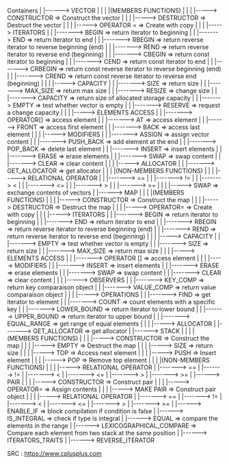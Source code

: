 Containers
    |
    |------> VECTOR
    |           |
    |           |(MEMBERS FUNCTIONS)
    |           |
    |           |-----> CONSTRUCTOR                     =>      Construct the vector
    |           |
    |           |-----> DESTRUCTOR                      =>      Destruct the vector
    |           |
    |           |-----> OPERATOR =                      =>      Create with copy
    |           |
    |           |-----> ITERATORS
    |           |           |-------> BEGIN             =>      return iterator to beginning
    |           |           |-------> END               =>      return iterator to end
    |           |           |-------> RBEGIN            =>      return reverse iterator to reverse beginning (end)
    |           |           |-------> REND              =>      return reverse iterator to reverse end (beginning)
    |           |           |-------> CBEGIN            =>      return const iterator to beginning
    |           |           |-------> CEND              =>      return const iterator to end
    |           |           |-------> CRBEGIN           =>      return const reverse iterator to reverse beginning (end)
    |           |           |-------> CREND             =>      return const reverse iterator to reverse end (beginning)
    |           |
    |           |-----> CAPACITY
    |           |           |-------> SIZE              =>      return size
    |           |           |-------> MAX_SIZE          =>      return max size
    |           |           |-------> RESIZE            =>      change size
    |           |           |-------> CAPACITY          =>      return size of allocated storage capacity
    |           |           |-------> EMPTY             =>      test whether vector is empty
    |           |           |-------> RESERVE           =>      request a change capacity
    |           |
    |           |-----> ELEMENTS ACCESS
    |           |           |-------> OPERATOR[]        =>      access element
    |           |           |-------> AT                =>      access element
    |           |           |-------> FRONT             =>      access first element
    |           |           |-------> BACK              =>      access last element
    |           |
    |           |-----> MODIFIERS
    |           |           |-------> ASSIGN            =>      assign vector content
    |           |           |-------> PUSH_BACK         =>      add element at the end
    |           |           |-------> POP_BACK          =>      delete last element
    |           |           |-------> INSERT            =>      insert elements
    |           |           |-------> ERASE             =>      erase elements
    |           |           |-------> SWAP              =>      swap content
    |           |           |-------> CLEAR             =>      clear content
    |           |
    |           |-----> ALLOCATOR
    |           |           |-------> GET_ALLOCATOR     =>      get allocator
    |           |
    |           |(NON-MEMBERS FUNCTIONS)
    |           |
    |           |-----> RELATIONAL OPERATOR
    |           |           |-------> ==
    |           |           |-------> !=
    |           |           |-------> <
    |           |           |-------> <=
    |           |           |-------> >
    |           |           |-------> >=
    |           |
    |           |-----> SWAP                            =>      exchange contents of vectors
    |
    |------> MAP
    |         |
    |         |(MEMBERS FUNCTIONS)
    |         |
    |         |-----> CONSTRUCTOR                       =>      Construct the map
    |         |
    |         |-----> DESTRUCTOR                        =>      Destruct the map
    |         |
    |         |-----> OPERATOR=                         =>      Create with copy
    |         |
    |         |-----> ITERATORS
    |         |           |-------> BEGIN               =>      return iterator to beginning
    |         |           |-------> END                 =>      return iterator to end
    |         |           |-------> RBEGIN              =>      return reverse iterator to reverse beginning (end)
    |         |           |-------> REND                =>      return reverse iterator to reverse end (beginning)
    |         |
    |         |-----> CAPACITY
    |         |           |-------> EMPTY               =>      test whether vector is empty
    |         |           |-------> SIZE                =>      return size
    |         |           |-------> MAX_SIZE            =>      return max size
    |         |
    |         |-----> ELEMENTS ACCESS
    |         |           |-------> OPERATOR []         =>      access element
    |         |
    |         |-----> MODIFIERS
    |         |           |-------> INSERT              =>      insert elements
    |         |           |-------> ERASE               =>      erase elements
    |         |           |-------> SWAP                =>      swap content
    |         |           |-------> CLEAR               =>      clear content
    |         |
    |         |-----> OBSERVERS
    |         |           |-------> KEY_COMP            =>      return key comparaison object
    |         |           |-------> VALUE_COMP          =>      return value comparaison object
    |         |
    |         |-----> OPERATIONS
    |         |           |-------> FIND                =>      get iterator to element
    |         |           |-------> COUNT               =>      count elements with a specific key
    |         |           |-------> LOWER_BOUND         =>      return iterator to lower bound
    |         |           |-------> UPPER_BOUND         =>      return iterator to upper bound
    |         |           |-------> EQUAL_RANGE         =>      get range of equal elements
    |         |
    |         |-----> ALLOCATOR
    |                     |-------> GET_ALLOCATOR       =>      get allocator
    |
    |------> STACK
    |          |
    |          |(MEMBERS FUNCTIONS)
    |          |
    |          |-----> CONSTRUCTOR                      =>      Construct the map
    |          |
    |          |-----> EMPTY                            =>      Destruct the map
    |          |
    |          |-----> SIZE                             =>      return size
    |          |
    |          |-----> TOP                              =>      Access next element
    |          |
    |          |-----> PUSH                             =>      Insert element
    |          |
    |          |-----> POP                              =>      Remove top element
    |          |
    |          |(NON-MEMBERS FUNCTIONS)
    |          |
    |          |-----> RELATIONAL OPERATOR
    |                      |-------> ==
    |                      |-------> !=
    |                      |-------> <
    |                      |-------> <=
    |                      |-------> >
    |                      |-------> >=
    |
    |------> PAIR
    |          |
    |          |-----> CONSTRUCTOR                      =>      Construct pair
    |          |
    |          |-----> OPERATOR=                        =>      Assign contents
    |          |
    |          |-----> MAKE PAIR                        =>      Construct pair object
    |          |
    |          |-----> RELATIONAL OPERATOR
    |                     |-------> ==
    |                     |-------> !=
    |                     |-------> <
    |                     |-------> <=
    |                     |-------> >
    |                     |-------> >=
    |
    |------> ENABLE_IF                                  =>      block compilation if condition is false
    |
    |------> IS_INTEGRAL                                =>      check if type is integral
    |
    |------> EQUAL                                      =>      compare the elements in the range
    |
    |------> LEXICOGRAPHICAL_COMPARE                    =>      Compare each element from two stack at the same position
    |
    |------> ITERATORS_TRAITS
    |
    |------> REVERSE_ITERATOR

SRC : https://www.cplusplus.com